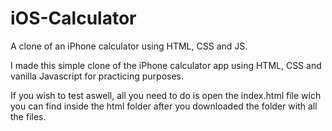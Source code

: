 # iOS-Calculator
A clone of an iPhone calculator using HTML, CSS and JS.

I made this simple clone of the iPhone calculator app using HTML, CSS and vanilla Javascript for practicing purposes.

If you wish to test aswell, all you need to do is open the index.html file wich you can find inside the html folder after you downloaded the folder with all the files.
